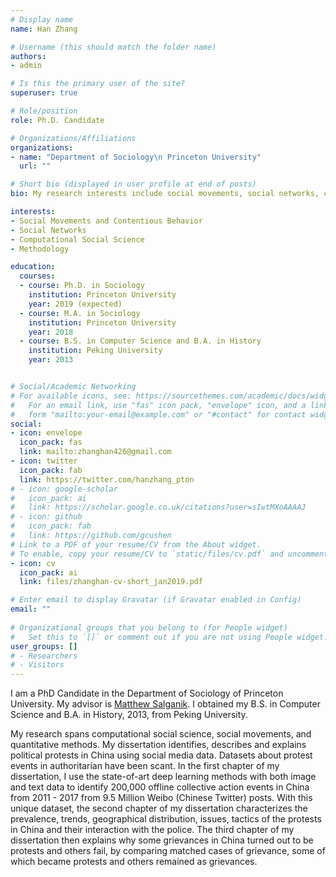 ```yaml
---
# Display name
name: Han Zhang

# Username (this should match the folder name)
authors:
- admin

# Is this the primary user of the site?
superuser: true

# Role/position
role: Ph.D. Candidate

# Organizations/Affiliations
organizations:
- name: "Department of Sociology\n Princeton University"
  url: ""

# Short bio (displayed in user profile at end of posts)
bio: My research interests include social movements, social networks, computational social science and methodology.

interests:
- Social Movements and Contentious Behavior
- Social Networks
- Computational Social Science
- Methodology

education:
  courses:
  - course: Ph.D. in Sociology
    institution: Princeton University
    year: 2019 (expected)
  - course: M.A. in Sociology
    institution: Princeton University
    year: 2018
  - course: B.S. in Computer Science and B.A. in History 
    institution: Peking University 
    year: 2013


# Social/Academic Networking
# For available icons, see: https://sourcethemes.com/academic/docs/widgets/#icons
#   For an email link, use "fas" icon pack, "envelope" icon, and a link in the
#   form "mailto:your-email@example.com" or "#contact" for contact widget.
social:
- icon: envelope
  icon_pack: fas
  link: mailto:zhanghan426@gmail.com
- icon: twitter
  icon_pack: fab
  link: https://twitter.com/hanzhang_pton
# - icon: google-scholar
#   icon_pack: ai
#   link: https://scholar.google.co.uk/citations?user=sIwtMXoAAAAJ
# - icon: github
#   icon_pack: fab
#   link: https://github.com/gcushen
# Link to a PDF of your resume/CV from the About widget.
# To enable, copy your resume/CV to `static/files/cv.pdf` and uncomment the lines below.  
- icon: cv
  icon_pack: ai
  link: files/zhanghan-cv-short_jan2019.pdf

# Enter email to display Gravatar (if Gravatar enabled in Config)
email: ""
  
# Organizational groups that you belong to (for People widget)
#   Set this to `[]` or comment out if you are not using People widget.  
user_groups: []
# - Researchers
# - Visitors
---
```


<!-- 
I am a PhD Candidate in the [Department of Sociology](http://sociology.princeton.edu/), Princeton University. My advisor is [Matthew Salganik](http://www.princeton.edu/~mjs3/). 
I obtained my B.S. in Computer Science and B.A. in History, 2013, from [Peking University](http://english.pku.edu.cn/), China. -->

I am a PhD Candidate in the Department of Sociology of Princeton University. My advisor is [Matthew Salganik](https://www.princeton.edu/~mjs3/). 
I obtained my B.S. in Computer Science and B.A. in History, 2013, from Peking University.

My research spans computational social science, social movements, and quantitative methods.
My dissertation identifies, describes and explains political protests in China using social media data. Datasets about protest events in authoritarian have been scant. In the first chapter of my dissertation, I use the state-of-art deep learning methods with both image and text data to identify 200,000 offline collective action events in China from 2011 - 2017 from 9.5 Million Weibo (Chinese Twitter) posts. With this unique dataset, the second chapter of my dissertation characterizes the prevalence, trends, geographical distribution, issues, tactics of the protests in China and their interaction with the police. The third chapter of my dissertation then explains why some grievances in China turned out to be protests and others fail, by comparing matched cases of grievance, some of which became protests and others remained as grievances.


